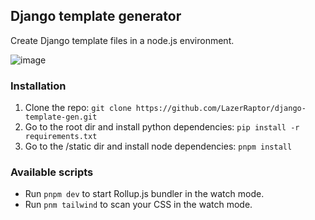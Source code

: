 ## Django template generator

Create Django template files in a node.js environment.

![image](https://github.com/LazerRaptor/django-template-gen/assets/45490518/349219cc-60f3-4a13-98ba-d81a6ef7105a)

### Installation
1. Clone the repo: `git clone https://github.com/LazerRaptor/django-template-gen.git` 
2. Go to the root dir and install python dependencies: `pip install -r requirements.txt`
3. Go to the /static dir and install node dependencies: `pnpm install`


### Available scripts
- Run `pnpm dev` to start Rollup.js bundler in the watch mode.
- Run `pnm tailwind` to scan your CSS in the watch mode.
